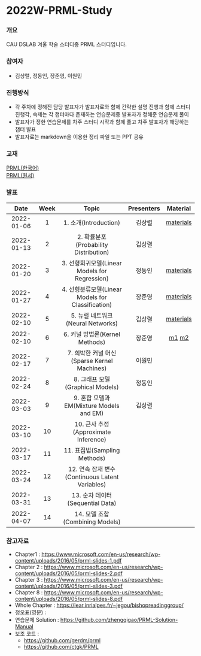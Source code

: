 # 2022W-PRML-Study
### 개요
CAU DSLAB 겨울 학술 스터디중 PRML 스터디입니다.

### 참여자
* 김상렬, 정동인, 장준영, 이원민 


### 진행방식
* 각 주차에 정해진 담당 발표자가 발표자료와 함께 간략한 설명 진행과 함께 스터디 진행각, 숙제는 각 챕터마다 존재하는 연습문제중 발표자가 정해준 연습문제 풀이 
* 발표자가 정한 연습문제를 차주 스터디 시작과 함께 풀고 차주 발표자가 해당하는 챕터 발표
* 발표자료는 markdown을 이용한 정리 파일 또는 PPT 공유

### 교재
[PRML(한국어)](http://www.yes24.com/Product/Goods/64189352)  
[PRML(원서)](https://www.microsoft.com/en-us/research/uploads/prod/2006/01/Bishop-Pattern-Recognition-and-Machine-Learning-2006.pdf)

### 발표
|       Date       | Week | Topic | Presenters | Material |
|:----------------:|:------:|:----------------------------------------:|:----------:|:------:|
| 2022-01-06 | 1  | 1. 소개(Introduction) | 김상렬 | [materials](./materials/chap1)|
| 2022-01-13 | 2  | 2. 확률분포(Probability Distribution) | 김상렬 | |
| 2022-01-20 | 3  | 3. 선형회귀모델(Linear Models for Regression) | 정동인 | [materials](https://jungdongin.notion.site/Ch-3-c9d10323934949528ca2524b79a597b3)|
| 2022-01-27 | 4  | 4. 선형분류모델(Linear Models for Classification)  | 장준영 | [materials](https://pentagonal-turtle-a8f.notion.site/PRML-CH4-a6807df826c840d08779e8d0ffb42fac)|
| 2022-02-10 | 5  | 5. 뉴럴 네트워크(Neural Networks) | 김상렬 | [materials](./materials/chap5.pdf)|
| 2022-02-10 | 6  | 6. 커널 방법론(Kernel Methods) | 장준영 | [m1](https://pentagonal-turtle-a8f.notion.site/PRML-CH6-c7f7906633524c54b344dfa9ee9d38a6) [m2](./materials/chap6.pdf)|
| 2022-02-17 | 7  | 7. 희박한 커널 머신(Sparse Kernel Machines) | 이원민 | |
| 2022-02-24 | 8  | 8. 그래프 모델(Graphical Models) | 정동인 | |
| 2022-03-03 | 9  | 9. 혼합 모델과 EM(Mixture Models and EM) | 김상렬  | |
| 2022-03-10 | 10 | 10. 근사 추정(Approximate Inference) |  | |
| 2022-03-17 | 11  | 11. 표집법(Sampling Methods) |  | |
| 2022-03-24 | 12  | 12. 연속 잠재 변수(Continuous Latent Variables) |  | |
| 2022-03-31 | 13  | 13. 순차 데이터(Sequential Data) |  | |
| 2022-04-07 | 14  | 14. 모델 조합(Combining Models) |  | |


### 참고자료

* Chapter1 : https://www.microsoft.com/en-us/research/wp-content/uploads/2016/05/prml-slides-1.pdf
* Chapter 2 : https://www.microsoft.com/en-us/research/wp-content/uploads/2016/05/prml-slides-2.pdf
* Chapter 3 : https://www.microsoft.com/en-us/research/wp-content/uploads/2016/05/prml-slides-3.pdf
* Chapter 8 : https://www.microsoft.com/en-us/research/wp-content/uploads/2016/05/prml-slides-8.pdf
* Whole Chapter : https://lear.inrialpes.fr/~jegou/bishopreadinggroup/
* 정오표(영문) : 
* 연습문제 Solution : https://github.com/zhengqigao/PRML-Solution-Manual
* 보조 코드 : 
    * https://github.com/gerdm/prml
    * https://github.com/ctgk/PRML

